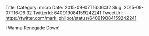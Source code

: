 Title: 
Category: micro
Date: 2015-09-07T16:06:32
Slug: 2015-09-07T16:06:32
TwitterId: 640919084159242241
TweetUrl: https://twitter.com/mark_philpot/status/640919084159242241

I Wanna Renegade Down!